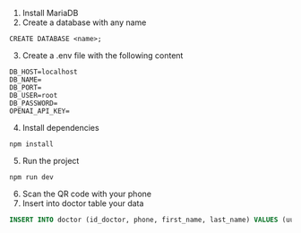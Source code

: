 1. Install MariaDB
2. Create a database with any name
```
CREATE DATABASE <name>;
```
3. Create a .env file with the following content
```
DB_HOST=localhost
DB_NAME=
DB_PORT=
DB_USER=root
DB_PASSWORD=
OPENAI_API_KEY=
```
4. Install dependencies
```
npm install
```
5. Run the project
```
npm run dev
```
6. Scan the QR code with your phone
7. Insert into doctor table your data
```sql
INSERT INTO doctor (id_doctor, phone, first_name, last_name) VALUES (uuid(), '51{number} example 51999444222', 'name', 'lastname');
```